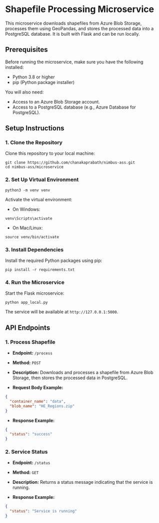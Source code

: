 # Shapefile Processing Microservice

This microservice downloads shapefiles from Azure Blob Storage, processes them using GeoPandas, and stores the processed data into a PostgreSQL database. It is built with Flask and can be run locally.

## Prerequisites

Before running the microservice, make sure you have the following installed:

- Python 3.8 or higher
- pip (Python package installer)

You will also need:

- Access to an Azure Blob Storage account.
- Access to a PostgreSQL database (e.g., Azure Database for PostgreSQL).

## Setup Instructions

### 1. Clone the Repository

Clone this repository to your local machine:

```
git clone https://github.com/chanakaprabath/nimbus-ass.git
cd nimbus-ass/microservice
```

### 2. Set Up Virtual Environment


```
python3 -m venv venv
```

Activate the virtual environment:

- On Windows:

```
venv\Scripts\activate
```

- On Mac/Linux:

```
source venv/bin/activate
```

### 3. Install Dependencies

Install the required Python packages using pip:

```
pip install -r requirements.txt
```

### 4. Run the Microservice

Start the Flask microservice:

```
python app_local.py
```

The service will be available at `http://127.0.0.1:5000`.

## API Endpoints

### 1. Process Shapefile

- **Endpoint:** `/process`
- **Method:** `POST`
- **Description:** Downloads and processes a shapefile from Azure Blob Storage, then stores the processed data in PostgreSQL.

- **Request Body Example:**

```json
{
  "container_name": "data",
  "blob_name": "HE_Regions.zip"
}
```

- **Response Example:**

```json
{
  "status": "success"
}
```

### 2. Service Status

- **Endpoint:** `/status`
- **Method:** `GET`
- **Description:** Returns a status message indicating that the service is running.

- **Response Example:**

```json
{
  "status": "Service is running"
}
```
